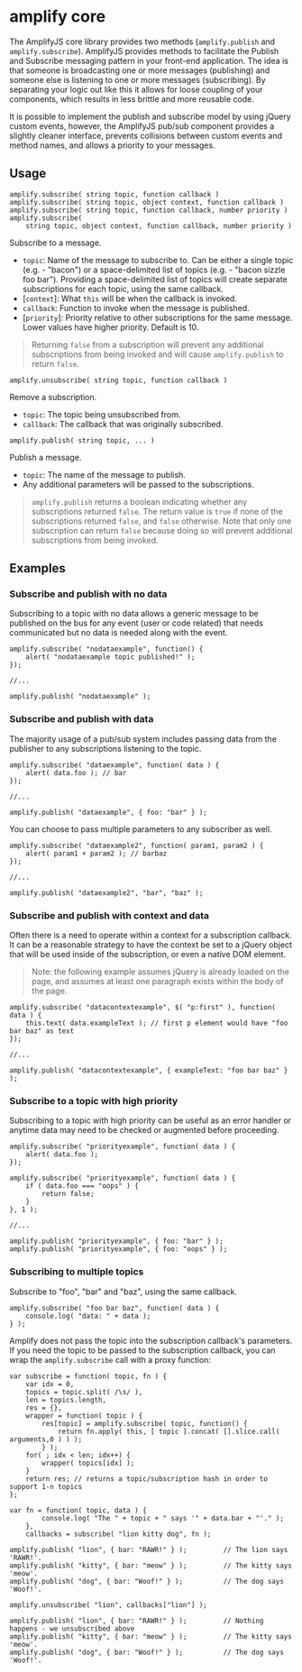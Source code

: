 # amplify core

The AmplifyJS core library provides two methods (`amplify.publish` and `amplify.subscribe`). AmplifyJS provides methods to facilitate the Publish and Subscribe messaging pattern in your front-end application. The idea is that someone is broadcasting one or more messages (publishing) and someone else is listening to one or more messages (subscribing). By separating your logic out like this it allows for loose coupling of your components, which results in less brittle and more reusable code.

It is possible to implement the publish and subscribe model by using jQuery custom events, however, the AmplifyJS pub/sub component provides a slightly cleaner interface, prevents collisions between custom events and method names, and allows a priority to your messages.

## Usage

	amplify.subscribe( string topic, function callback )
	amplify.subscribe( string topic, object context, function callback )
	amplify.subscribe( string topic, function callback, number priority )
	amplify.subscribe(
		string topic, object context, function callback, number priority )

Subscribe to a message.

* `topic`: Name of the message to subscribe to. Can be either a single topic (e.g. - "bacon") or a space-delimited list of topics (e.g. - "bacon sizzle foo bar").  Providing a space-delimited list of topics will create separate subscriptions for each topic, using the same callback.
* [`context`]: What `this` will be when the callback is invoked.
* `callback`: Function to invoke when the message is published.
* [`priority`]: Priority relative to other subscriptions for the same message. Lower values have higher priority. Default is 10.

> Returning `false` from a subscription will prevent any additional subscriptions from being invoked and will cause `amplify.publish` to return `false`.

<pre><code>amplify.unsubscribe( string topic, function callback )</code></pre>

Remove a subscription.

* `topic`: The topic being unsubscribed from.
* `callback`: The callback that was originally subscribed.

<pre><code>amplify.publish( string topic, ... )</code></pre>

Publish a message.

* `topic`: The name of the message to publish.
* Any additional parameters will be passed to the subscriptions.

> `amplify.publish` returns a boolean indicating whether any subscriptions returned `false`.
> The return value is `true` if none of the subscriptions returned `false`, and `false` otherwise. Note that only one subscription can return `false` because doing so will prevent additional subscriptions from being invoked.

## Examples

### Subscribe and publish with no data

Subscribing to a topic with no data allows a generic message to be
published on the bus for any event (user or code related) that needs communicated but no data
is needed along with the event.

	amplify.subscribe( "nodataexample", function() {
		alert( "nodataexample topic published!" );
	});
	
	//...
	
	amplify.publish( "nodataexample" );

### Subscribe and publish with data

The majority usage of a pub/sub system includes passing data from the
publisher to any subscriptions listening to the topic.

	amplify.subscribe( "dataexample", function( data ) {
		alert( data.foo ); // bar
	});
	
	//...
	
	amplify.publish( "dataexample", { foo: "bar" } );

You can choose to pass multiple parameters to any subscriber as well.

	amplify.subscribe( "dataexample2", function( param1, param2 ) {
		alert( param1 + param2 ); // barbaz
	});
	
	//...
	
	amplify.publish( "dataexample2", "bar", "baz" );

### Subscribe and publish with context and data

Often there is a need to operate within a context for a subscription
callback. It can be a reasonable strategy to have the context be set to
a jQuery object that will be used inside of the subscription, or even a
native DOM element.

> Note: the following example assumes jQuery is already loaded on the
> page, and assumes at least one paragraph exists within the body of the page.

	amplify.subscribe( "datacontextexample", $( "p:first" ), function( data ) {
		this.text( data.exampleText ); // first p element would have "foo bar baz" as text
	});
	
	//...
	
	amplify.publish( "datacontextexample", { exampleText: "foo bar baz" } );

### Subscribe to a topic with high priority

Subscribing to a topic with high priority can be useful as an error
handler or anytime data may need to be checked or augmented before
proceeding.

	amplify.subscribe( "priorityexample", function( data ) {
		alert( data.foo );
	});

	amplify.subscribe( "priorityexample", function( data ) {
		if ( data.foo === "oops" ) {
			return false;
		}
	}, 1 );
	
	//...
	
	amplify.publish( "priorityexample", { foo: "bar" } );
	amplify.publish( "priorityexample", { foo: "oops" } );

### Subscribing to multiple topics

Subscribe to "foo", "bar" and "baz", using the same callback.

    amplify.subscribe( "foo bar baz", function( data ) {
        console.log( "data: " + data );
    } );

Amplify does not pass the topic into the subscription callback's parameters.  If you need the topic to be passed to the subscription callback, you can wrap the `amplify.subscribe` call with a proxy function:

    var subscribe = function( topic, fn ) {
        var idx = 0,
        topics = topic.split( /\s/ ),
        len = topics.length,
        res = {},
        wrapper = function( topic ) {
            res[topic] = amplify.subscribe( topic, function() {
                return fn.apply( this, [ topic ].concat( [].slice.call( arguments,0 ) ) );
            } );
        for( ; idx < len; idx++) {
            wrapper( topics[idx] );
        }
        return res; // returns a topic/subscription hash in order to support 1-n topics
    };

    var fn = function( topic, data ) {
            console.log( "The " + topic + " says '" + data.bar + "'." );
        },
        callbacks = subscribe( "lion kitty dog", fn );

    amplify.publish( "lion", { bar: "RAWR!" } );         // The lion says 'RAWR!'.
    amplify.publish( "kitty", { bar: "meow" } );         // The kitty says 'meow'.
    amplify.publish( "dog", { bar: "Woof!" } );          // The dog says 'Woof!'.

    amplify.unsubscribe( "lion", callbacks["lion"] );

    amplify.publish( "lion", { bar: "RAWR!" } );         // Nothing happens - we unsubscribed above
    amplify.publish( "kitty", { bar: "meow" } );         // The kitty says 'meow'.
    amplify.publish( "dog", { bar: "Woof!" } );          // The dog says 'Woof!'.

